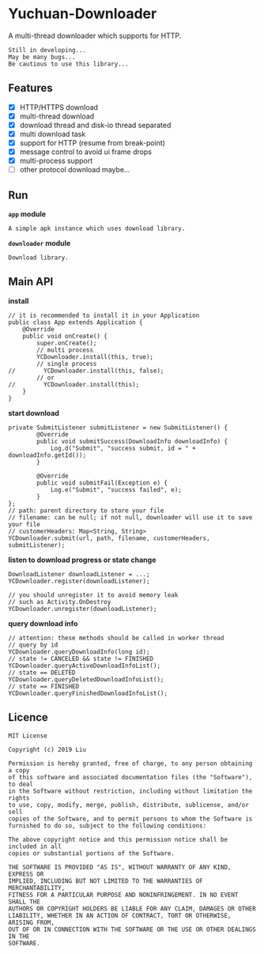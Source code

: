 # Yuchuan-Downloader
A multi-thread downloader which supports for HTTP.
```
Still in developing...
May be many bugs...
Be cautious to use this library...
```

## Features
- [x] HTTP/HTTPS download
- [x] multi-thread download
- [x] download thread and disk-io thread separated
- [x] multi download task
- [x] support for HTTP (resume from break-point)
- [x] message control to avoid ui frame drops 
- [x] multi-process support
- [ ] other protocol download maybe...

## Run
**`app` module** 
    
    A simple apk instance which uses download library.

**`downloader` module**
    
    Download library.

## Main API
**install**
```
// it is recommended to install it in your Application
public class App extends Application {
    @Override
    public void onCreate() {
        super.onCreate();
        // multi process
        YCDownloader.install(this, true);
        // single process
//        YCDownloader.install(this, false);
        // or
//        YCDownloader.install(this);
    }
}
```

**start download**
```
private SubmitListener submitListener = new SubmitListener() {
        @Override
        public void submitSuccess(DownloadInfo downloadInfo) {
            Log.d("Submit", "success submit, id = " + downloadInfo.getId());
        }

        @Override
        public void submitFail(Exception e) {
            Log.e("Submit", "success failed", e);
        }
};
// path: parent directory to store your file
// filename: can be null; if not null, downloader will use it to save your file
// customerHeaders: Map<String, String>
YCDownloader.submit(url, path, filename, customerHeaders, submitListener);
``` 

**listen to download progress or state change**
```
DownloadListener downloadListener = ...;
YCDownloader.register(downloadListener);

// you should unregister it to avoid memory leak
// such as Activity.OnDestroy
YCDownloader.unregister(downloadListener);
```

**query download info**
```
// attention: these methods should be called in worker thread
// query by id
YCDownloader.queryDownloadInfo(long id);
// state != CANCELED && state != FINISHED
YCDownloader.queryActiveDownloadInfoList();
// state == DELETED
YCDownloader.queryDeletedDownloadInfoList();
// state == FINISHED
YCDownloader.queryFinishedDownloadInfoList();
```

## Licence
```
MIT License

Copyright (c) 2019 Liu

Permission is hereby granted, free of charge, to any person obtaining a copy
of this software and associated documentation files (the "Software"), to deal
in the Software without restriction, including without limitation the rights
to use, copy, modify, merge, publish, distribute, sublicense, and/or sell
copies of the Software, and to permit persons to whom the Software is
furnished to do so, subject to the following conditions:

The above copyright notice and this permission notice shall be included in all
copies or substantial portions of the Software.

THE SOFTWARE IS PROVIDED "AS IS", WITHOUT WARRANTY OF ANY KIND, EXPRESS OR
IMPLIED, INCLUDING BUT NOT LIMITED TO THE WARRANTIES OF MERCHANTABILITY,
FITNESS FOR A PARTICULAR PURPOSE AND NONINFRINGEMENT. IN NO EVENT SHALL THE
AUTHORS OR COPYRIGHT HOLDERS BE LIABLE FOR ANY CLAIM, DAMAGES OR OTHER
LIABILITY, WHETHER IN AN ACTION OF CONTRACT, TORT OR OTHERWISE, ARISING FROM,
OUT OF OR IN CONNECTION WITH THE SOFTWARE OR THE USE OR OTHER DEALINGS IN THE
SOFTWARE.

```
